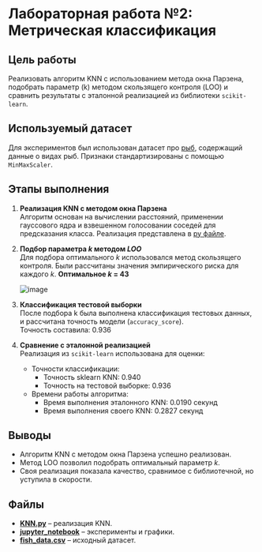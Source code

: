 # Лабораторная работа №2: Метрическая классификация

## Цель работы
Реализовать алгоритм KNN с использованием метода окна Парзена, подобрать параметр \(k\) методом скользящего контроля (LOO) и сравнить результаты с эталонной реализацией из библиотеки `scikit-learn`.

## Используемый датасет
Для экспериментов был использован датасет про [рыб](https://www.kaggle.com/datasets/taweilo/fish-species-sampling-weight-and-height-data), содержащий данные о видах рыб. Признаки стандартизированы с помощью `MinMaxScaler`.

## Этапы выполнения
1. **Реализация KNN с методом окна Парзена**  
   Алгоритм основан на вычислении расстояний, применении гауссового ядра и взвешенном голосовании соседей для предсказания класса. Реализация представлена в [py файле](source/KNN.py).

2. **Подбор параметра _k_ методом _LOO_**  
   Для подбора оптимального _k_ использовался метод скользящего контроля. Были рассчитаны значения эмпирического риска для каждого _k_.  **Оптимальное _k_ = 43**

   ![image](https://github.com/user-attachments/assets/0f93ea33-2054-4a63-b40c-df46107d25c7)

3. **Классификация тестовой выборки**  
   После подбора k была выполнена классификация тестовых данных, и рассчитана точность модели (`accuracy_score`).  
   Точность составила: 0.936

4. **Сравнение с эталонной реализацией**  
   Реализация из `scikit-learn` использована для оценки:
   - Точности классификации:
     - Точность sklearn KNN: 0.940
     - Точность на тестовой выборке: 0.936
   - Времени работы алгоритма:
     - Время выполнения эталонного KNN: 0.0190 секунд
     - Время выполнения своего KNN: 0.2827 секунд

## Выводы
- Алгоритм KNN с методом окна Парзена успешно реализован.
- Метод LOO позволил подобрать оптимальный параметр _k_.
- Своя реализация показала качество, сравнимое с библиотечной, но уступила в скорости.

## Файлы
- **[KNN.py](source/KNN.py)** – реализация KNN.
- **[jupyter_notebook](source/main.ipynb)** – эксперименты и графики.
- **[fish_data.csv](https://www.kaggle.com/datasets/taweilo/fish-species-sampling-weight-and-height-data)** – исходный датасет.
